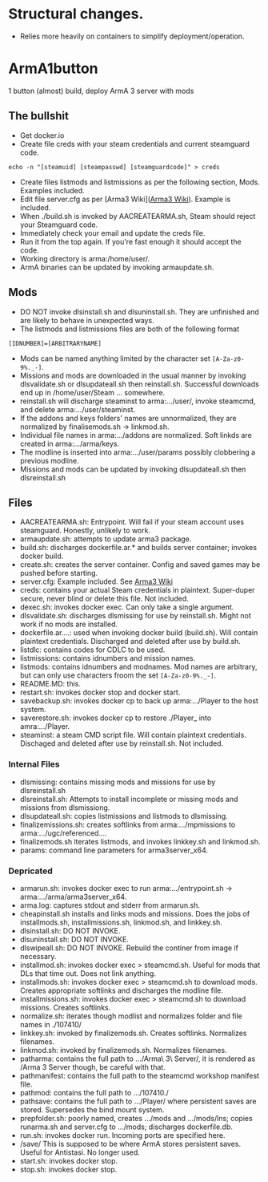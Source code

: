 # Structural changes.
- Relies more heavily on containers to simplify deployment/operation.
# ArmA1button
1 button (almost) build, deploy ArmA 3 server with mods

## The bullshit
- Get docker.io
- Create file creds with your steam credentials and current steamguard code.
```
echo -n "[steamuid] [steampasswd] [steamguardcode]" > creds
```
- Create files listmods and listmissions as per the following section, Mods. Examples included.
- Edit file server.cfg as per [Arma3 Wiki]([Arma3 Wiki](https://community.bistudio.com/wiki/Arma_3:_Server_Config_File)). Example is included.
- When ./build.sh is invoked by AACREATEARMA.sh, Steam should reject your Steamguard code.
- Immediately check your email and update the creds file.
- Run it from the top again. If you're fast enough it should accept the code.
- Working directory is arma:/home/user/.
- ArmA binaries can be updated by invoking armaupdate.sh.

## Mods
- DO NOT invoke dlsinstall.sh and dlsuninstall.sh. They are unfinished and are likely to behave in unexpected ways.
- The listmods and listmissions files are both of the following format
```
[IDNUMBER]=[ARBITRARYNAME]
```
- Mods can be named anything limited by the character set `[A-Za-z0-9%._-]`.
- Missions and mods are downloaded in the usual manner by invoking dlsvalidate.sh or dlsupdateall.sh then reinstall.sh. Successful downloads end up in /home/user/Steam ... somewhere.
- reinstall.sh will discharge steaminst to arma:.../user/, invoke steamcmd, and delete arma:.../user/steaminst.
- If the addons and keys folders' names are unnormalized, they are normalized by finalisemods.sh -> linkmod.sh.
- Individual file names in arma:.../addons are normalized. Soft linkds are created in arma:.../arma/keys.
- The modline is inserted into arma:.../user/params possibly clobbering a previous modline.
- Missions and mods can be updated by invoking dlsupdateall.sh then dlsreinstall.sh

## Files
- AACREATEARMA.sh: Entrypoint. Will fail if your steam account uses steamguard. Honestly, unlikely to work.
- armaupdate.sh: attempts to update arma3 package.
- build.sh: discharges dockerfile.ar.* and builds server container; invokes docker build.
- create.sh: creates the server container. Config and saved games may be pushed before starting.
- server.cfg: Example included. See [Arma3 Wiki](https://community.bistudio.com/wiki/Arma_3:_Server_Config_File)
- creds: contains your actual Steam credentials in plaintext. Super-duper secure, never blind or delete this file. Not included.
- dexec.sh: invokes docker exec. Can only take a single argument.
- dlsvalidate.sh: discharges dlsmissing for use by reinstall.sh. Might not work if no mods are installed.
- dockerfile.ar....: used when invoking docker build (build.sh). Will contain plaintext credentials. Discharged and deleted after use by build.sh.
- listdlc: contains codes for CDLC to be used.
- listmissions: contains idnumbers and mission names.
- listmods: contains idnumbers and modnames. Mod names are arbitrary, but can only use characters froom the set `[A-Za-z0-9%._-]`.
- README.MD: this.
- restart.sh: invokes docker stop and docker start.
- savebackup.sh: invokes docker cp to back up arma:.../Player to the host system.
- saverestore.sh: invokes docker cp to restore ./Player_<TIMESTAMP> into amra:.../Player.
- steaminst: a steam CMD script file. Will contain plaintext credentials. Dischaged and deleted after use by reinstall.sh. Not included.

### Internal Files
- dlsmissing: contains missing mods and missions for use by dlsreinstall.sh
- dlsreinstall.sh: Attempts to install incomplete or missing mods and missions from dlsmissiong.
- dlsupdateall.sh: copies listmissions and listmods to dlsmissing.
- finalizemissions.sh: creates softlinks from arma:.../mpmissions to arma:.../ugc/referenced....
- finalizemods.sh iterates listmods, and invokes linkkey.sh and linkmod.sh.
- params: command line parameters for arma3server_x64. 

### Depricated
- armarun.sh: invokes docker exec to run arma:.../entrypoint.sh -> arma:.../arma/arma3server_x64.
- arma.log: captures stdout and stderr from armarun.sh.
- cheapinstall.sh installs and links mods and missions. Does the jobs of installmods.sh, installmissions.sh, linkmod.sh, and linkkey.sh.
- dlsinstall.sh: DO NOT INVOKE.
- dlsuninstall.sh: DO NOT INVOKE.
- dlswipeall.sh: DO NOT INVOKE. Rebuild the continer from image if necessary.
- installmod.sh: invokes docker exec > steamcmd.sh. Useful for mods that DLs that time out. Does not link anything.
- installmods.sh: invokes docker exec > steamcmd.sh to download mods. Creates appropriate softlinks and discharges the modline file.
- installmissions.sh: invokes docker exec > steamcmd.sh to download missions. Creates softlinks.
- normalize.sh: iterates though modlist and normalizes folder and file names in ./107410/
- linkkey.sh: invoked by finalizemods.sh. Creates softlinks. Normalizes filenames.
- linkmod.sh: invoked by finalizemods.sh. Normalizes filenames.
- patharma: contains the full path to .../Arma\ 3\ Server/, it is rendered as /Arma 3 Server though, be careful with that.
- pathmanifest: contains the full path to the steamcmd workshop manifest file.
- pathmod: contains the full path to .../107410./
- pathsave: contains the full path to .../Player/ where persistent saves are stored. Supersedes the bind mount system.
- prepfolder.sh: poorly named, creates .../mods and .../mods/lns; copies runarma.sh and server.cfg to .../mods; discharges dockerfile.db.
- run.sh: invokes docker run. Incoming ports are specified here.
- /save/ This is supposed to be where ArmA stores persistent saves. Useful for Antistasi. No longer used.
- start.sh: invokes docker stop.
- stop.sh: invokes docker stop.
